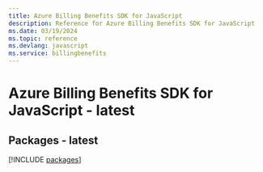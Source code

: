 ```yaml
---
title: Azure Billing Benefits SDK for JavaScript
description: Reference for Azure Billing Benefits SDK for JavaScript
ms.date: 03/19/2024
ms.topic: reference
ms.devlang: javascript
ms.service: billingbenefits
---
```

# Azure Billing Benefits SDK for JavaScript - latest
## Packages - latest
[!INCLUDE [packages](billing-benefits-index.md)]